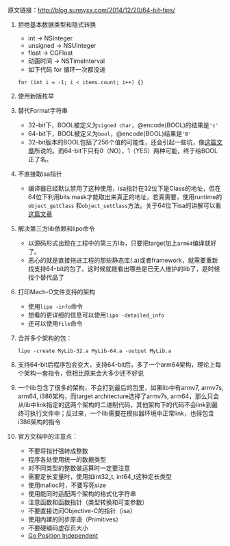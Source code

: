 原文链接：<http://blog.sunnyxx.com/2014/12/20/64-bit-tips/>

1. 拒绝基本数据类型和隐式转换
	- int -> NSInteger
	- unsigned -> NSUInteger
	- float -> CGFloat
	- 动画时间 -> NSTimeInterval
	- 如下代码 for 循环一次都没进

	~~~objc
	for (int i = -1; i < items.count; i++) {}
	~~~

2. 使用新版枚举
3. 替代Format字符串
	- 32-bit下，BOOL被定义为`signed char`，@encode(BOOL)的结果是`'c'`  
	- 64-bit下，BOOL被定义为`bool`，@encode(BOOL)结果是`'B'`
	- 32-bit版本的BOOL包括了256个值的可能性，还会引起一些坑，像[这篇文章](http://www.bignerdranch.com/blog/bools-sharp-corners/)所说的。而64-bit下只有0（NO），1（YES）两种可能，终于给BOOL正了名。
4. 不直接取isa指针
	- 编译器已经默认禁用了这种使用，isa指针在32位下是Class的地址，但在64位下利用bits mask才能取出来真正的地址，若真需要，使用runtime的`object_getClass` 和`object_setClass`方法。关于64位下isa的讲解可以看[这篇文章](http://www.sealiesoftware.com/blog/archive/2013/09/24/objc_explain_Non-pointer_isa.html)
5. 解决第三方lib依赖和lipo命令
	- 以源码形式出现在工程中的第三方lib，只要把target加上`arm64`编译就好了。
	- 恶心的就是直接拖进工程的那些静态库(.a)或者framework，就需要重新找支持64-bit的包了。这时候就能看出哪些是已无人维护的lib了，是时候找个替代品了
6. 打印Mach-O文件支持的架构
	- 使用`lipo -info`命令
	- 想看的更详细的信息可以使用`lipo -detailed_info`
	- 还可以使用`file`命令
7. 合并多个架构的包：

	~~~shell
	lipo -create MyLib-32.a MyLib-64.a -output MyLib.a
	~~~
	
8. 支持64-bit后程序包会变大，支持64-bit后，多了一个arm64架构，理论上每个架构一套指令，但相比原来会大多少还不好说
9. 一个lib包含了很多的架构，不会打到最后的包里，如果lib中有armv7, armv7s, arm64, i386架构，而target architecture选择了armv7s, arm64，那么只会从lib中link指定的这两个架构的二进制代码，其他架构下的代码不会link到最终可执行文件中；反过来，一个lib需要在模拟器环境中正常link，也得包含i386架构的指令
10. 官方文档中的注意点：
	- 不要将指针强转成整数
	- 程序各处使用统一的数据类型
	- 对不同类型的整数做运算时一定要注意
	- 需要定长变量时，使用如int32_t, int64_t这种定长类型
	- 使用malloc时，不要写死size
	- 使用能同时适配两个架构的格式化字符串
	- 注意函数和函数指针（类型转换和可变参数）
	- 不要直接访问Objective-C的指针（isa）
	- 使用内建的同步原语（Primitives）
	- 不要硬编码虚存页大小
	- [Go Position Independent](https://developer.apple.com/library/ios/qa/qa1788/_index.html#//apple_ref/doc/uid/DTS40013354)